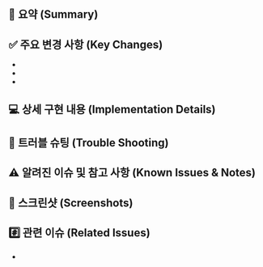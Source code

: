 ## 📝 요약 (Summary)


## ✅ 주요 변경 사항 (Key Changes)

- 
- 
- 

## 💻 상세 구현 내용 (Implementation Details)


## 🚀 트러블 슈팅 (Trouble Shooting)


## ⚠️ 알려진 이슈 및 참고 사항 (Known Issues & Notes)


## 📸 스크린샷 (Screenshots)


## #️⃣ 관련 이슈 (Related Issues)

-